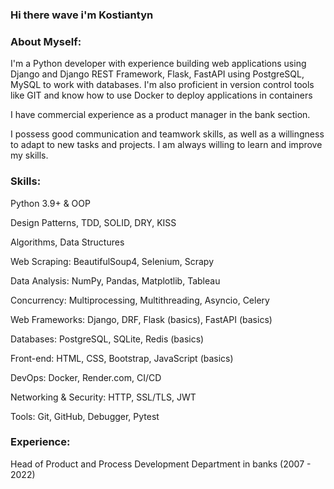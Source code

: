 ### Hi there wave i'm Kostiantyn

### About Myself:

I'm a Python developer with experience building web applications using Django and Django REST Framework, Flask, FastAPI using PostgreSQL, MySQL to work with databases. I'm also proficient in version control tools like GIT and know how to use Docker to deploy applications in containers

I have commercial experience as a product manager in the bank section.

I possess good communication and teamwork skills, as well as a willingness to adapt to new tasks and projects. I am always willing to learn and improve my skills.

### Skills:

Python 3.9+ & OOP

Design Patterns, TDD, SOLID, DRY, KISS

Algorithms, Data Structures

Web Scraping: BeautifulSoup4, Selenium, Scrapy

Data Analysis: NumPy, Pandas, Matplotlib, Tableau

Concurrency: Multiprocessing, Multithreading, Asyncio, Celery

Web Frameworks: Django, DRF, Flask (basics), FastAPI (basics)

Databases: PostgreSQL, SQLite, Redis (basics)

Front-end: HTML, CSS, Bootstrap, JavaScript (basics)

DevOps: Docker, Render.com, CI/CD

Networking & Security: HTTP, SSL/TLS, JWT

Tools: Git, GitHub, Debugger, Pytest

### Experience:

Head of Product and Process Development Department in banks (2007 - 2022)
